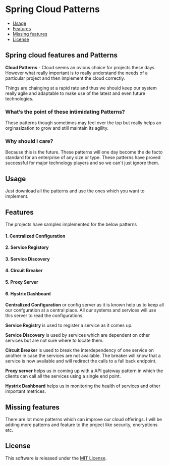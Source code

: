 Spring Cloud Patterns
==================

  - [Usage](#usage)
  - [Features](#features)
  - [Missing features](#missing-features)
  - [License](#license)


## Spring cloud features and Patterns

**Cloud Patterns** - Cloud seems an ovious choice for projects these days. However what really important is to really understand the needs of a particular project and then implement the cloud correctly.

Things are chainging at a rapid rate and thus we should keep our system really agile and adaptable to make use of the latest and even future technologies.

### What’s the point of these intimidating Patterns?
These patterns though sometimes may feel over the top but really helps an orginasization to grow and still maintain its agility.

### Why should I care?
Because this is the future. These patterns will one day become the de facto standard for an enterprise of any size or type. These patterns have proved successful for major technology players and so we can't just ignore them.

## Usage
Just download all the patterns and use the ones which you want to implement.
	
## Features
The projects have samples implemented for the below patterns
#### 1. Centralized Configuration
#### 2. Service Registory
#### 3. Service Discovery
#### 4. Circuit Breaker
#### 5. Proxy Server
#### 6. Hystrix Dashboard


**Centralized Configuration** or config server as it is known help us to keep all our confguration at a central place. All our systems and services will use this server to read the configurations.

**Service Registry** is used to register a service as it comes up.

**Service Discovery** is used by services which are dependent on other services but are not sure where to locate them.

**Circuit Breaker** is used to break the interdependency of one service on another in case the services are not available. The breaker will know that a service is now available and will redirect the calls to a fall back endpoint. 

**Proxy server** helps us in coming up with a API gateway pattern in which the clients can call all the services using a single end point.

**Hystrix Dashboard** helps us in monitoring the health of services and other important metrices.
    
## Missing features
  There are lot more patterns which can improve our cloud offerings.
  I will be adding more patterns and feature to the project like security, encryptions etc.
  
## License
This software is released under the [MIT License](http://www.opensource.org/licenses/MIT).

